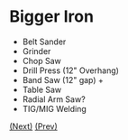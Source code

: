 # Bigger Iron

* Belt Sander
* Grinder
* Chop Saw
* Drill Press (12" Overhang)
* Band Saw (12" gap) + 
* Table Saw
* Radial Arm Saw?
* TIG/MIG Welding

[(Next)](../really_big_stuff/README.md) [(Prev)](../power_hand_tools/README.md)